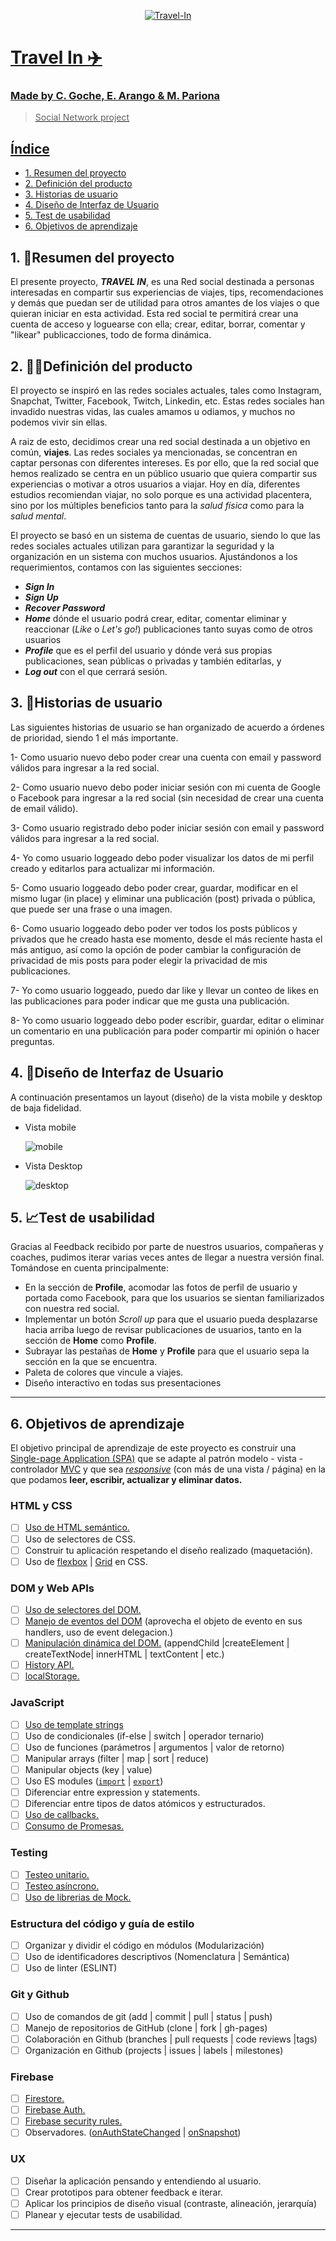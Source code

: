 <p align="center">
<a title="Travel-In" href= "https://emae1712.github.io/LIM013-fe-social-network/src/" target="_blank"><img  src="https://i.ibb.co/Y2TYb6y/TravelIn.jpg" alt="Travel-In">
  </p>
  
# Travel In ✈️
### Made by C. Goche, E. Arango & M. Pariona
>Social Network project
## Índice

* [1. Resumen del proyecto](#1-resumen-del-proyecto)
* [2. Definición del producto](#2-definición-del-producto)
* [3. Historias de usuario](#3-historias-de-usuario)
* [4. Diseño de Interfaz de Usuario](#4-diseño-de-interfaz-de-usuario)
* [5. Test de usabilidad](#5-Test-de-usabilidad)
* [6. Objetivos de aprendizaje](#6-Objetivos-de-aprendizaje)

## 1. 🧐Resumen del proyecto
El presente proyecto, **_TRAVEL IN_**, es una Red social destinada a personas interesadas en compartir sus experiencias de viajes, tips, recomendaciones y demás que puedan ser de utilidad para otros amantes de los viajes o que quieran iniciar en esta actividad. Esta red social te permitirá crear una cuenta de acceso y loguearse con ella; crear, editar, borrar, comentar y "likear" publicacciones, todo de forma dinámica.

## 2. 👩‍💻Definición del producto
El proyecto se inspiró en las redes sociales actuales, tales como Instagram, Snapchat, Twitter, Facebook, Twitch, Linkedin, etc. Estas redes
sociales han invadido nuestras vidas, las cuales amamos u odiamos, y muchos no podemos vivir sin ellas. 

A raiz de esto, decidimos crear una red social destinada a un objetivo en común, **viajes**. Las redes sociales ya mencionadas, se concentran en captar personas con diferentes intereses. Es por ello, que la red social que hemos realizado se centra en un público usuario que quiera compartir sus experiencias o motivar a otros usuarios a viajar. Hoy en día, diferentes estudios recomiendan viajar, no solo porque es una actividad placentera, sino por los múltiples beneficios tanto para la _salud física_ como para la _salud mental_.

El proyecto se basó en un sistema de cuentas de usuario, siendo lo que las redes sociales actuales utilizan para garantizar la seguridad y la organización en un sistema con muchos usuarios. Ajustándonos a los requerimientos, contamos con las siguientes secciones: 
* **_Sign In_**
* **_Sign Up_**
* **_Recover Password_**
* **_Home_** dónde el usuario podrá crear, editar, comentar eliminar y reaccionar (*Like* o *Let's go!*) publicaciones tanto suyas como de otros usuarios
* **_Profile_** que es el perfil del usuario y dónde verá sus propias publicaciones, sean públicas o privadas y también editarlas, y
* **_Log out_** con el que cerrará sesión. 

## 3. 📝Historias de usuario
Las siguientes historias de usuario se han organizado de acuerdo a órdenes de prioridad, siendo 1 el más importante.

1- Como usuario nuevo debo poder crear una cuenta con email y password válidos para ingresar
a la red social.

2- Como usuario nuevo debo poder iniciar sesión con mi cuenta de Google o Facebook para ingresar a la red social (sin necesidad de crear una cuenta de email válido).

3- Como usuario registrado debo poder iniciar sesión con email y password válidos para ingresar
a la red social.

4- Yo como usuario loggeado debo poder visualizar los datos de mi perfil creado y editarlos para actualizar mi información.

5- Como usuario loggeado debo poder crear, guardar, modificar en el mismo lugar (in place) y eliminar una publicación (post) privada o pública, que puede ser una frase o una imagen.

6- Como usuario loggeado debo poder ver todos los posts públicos y privados que he creado hasta ese momento, desde el más reciente hasta el más antiguo, así como la opción de poder cambiar la configuración de privacidad de mis posts para poder elegir la privacidad de mis publicaciones.

7- Yo como usuario loggeado, puedo dar like y llevar un conteo de likes en las publicaciones para poder indicar que me gusta una publicación.

8- Yo como usuario loggeado debo poder escribir, guardar, editar o eliminar un comentario en una publicación para poder compartir mi opinión o hacer preguntas.

## 4. 🚀Diseño de Interfaz de Usuario
A continuación presentamos un layout (diseño) de la vista mobile y desktop de baja
fidelidad.

* Vista mobile

    ![mobile](https://user-images.githubusercontent.com/32286663/56174616-ec9f6100-5fb8-11e9-9edb-d5ef7c251d9c.png)

* Vista Desktop

    ![desktop](https://user-images.githubusercontent.com/32286663/56174626-fcb74080-5fb8-11e9-8854-26e8d9c4e25f.png)
    
 ## 5. 📈Test de usabilidad
Gracias al Feedback recibido por parte de nuestros usuarios, compañeras y coaches, pudimos iterar varias veces antes de llegar a nuestra versión final. Tomándose en cuenta principalmente:

* En la sección de **Profile**, acomodar las fotos de perfil de usuario y portada como Facebook, para que los usuarios se sientan familiarizados con nuestra red social.
* Implementar un botón *Scroll up* para que el usuario pueda desplazarse hacia arriba luego de revisar publicaciones de usuarios, tanto en la sección de **Home** como **Profile**.
* Subrayar las pestañas de **Home** y **Profile** para que el usuario sepa la sección en la que se encuentra.
* Paleta de colores que vincule a viajes.
* Diseño interactivo en todas sus presentaciones 

---------------------

## 6. Objetivos de aprendizaje

El objetivo principal de aprendizaje de este proyecto es construir una
[Single-page Application (SPA)](https://es.wikipedia.org/wiki/Single-page_application) que se adapte 
al patrón modelo - vista - controlador [MVC](https://es.wikipedia.org/wiki/Modelo%E2%80%93vista%E2%80%93controlador)
y que sea [_responsive_](https://github.com/Laboratoria/curricula-js/tree/master/topics/css/02-responsive)
 (con más de una vista / página) en la que podamos **leer, escribir, actualizar y
 eliminar datos.**

### HTML y CSS

* [ ] [Uso de HTML semántico.](https://developer.mozilla.org/en-US/docs/Glossary/Semantics#Semantics_in_HTML)
* [ ] Uso de selectores de CSS.
* [ ] Construir tu aplicación respetando el diseño realizado (maquetación).
* [ ] Uso de [flexbox](https://css-tricks.com/snippets/css/a-guide-to-flexbox/) | [Grid]('https://css-tricks.com/snippets/css/complete-guide-grid/') en CSS.

### DOM y Web APIs

* [ ] [Uso de selectores del DOM.](https://developer.mozilla.org/es/docs/Web/JavaScript/Referencia/template_strings)
* [ ] [Manejo de eventos del DOM](https://lms.laboratoria.la/cohorts/lim-2020-07-bc-core-lim013/courses/browser/02-dom/04-events)
(aprovecha el objeto de evento en sus handlers, uso de event delegacion.)
* [ ] [Manipulación dinámica del DOM.](https://developer.mozilla.org/es/docs/Referencia_DOM_de_Gecko/Introducci%C3%B3n)
(appendChild |createElement | createTextNode| innerHTML | textContent | etc.)
* [ ] [History API.](https://developer.mozilla.org/es/docs/DOM/Manipulando_el_historial_del_navegador)
* [ ] [localStorage.](https://developer.mozilla.org/es/docs/Web/API/Window/localStorage)

### JavaScript

* [ ] [Uso de template strings](https://developer.mozilla.org/es/docs/Web/JavaScript/Referencia/template_strings)
* [ ] Uso de condicionales (if-else | switch | operador ternario)
* [ ] Uso de funciones (parámetros | argumentos | valor de retorno)
* [ ] Manipular arrays (filter | map | sort | reduce)
* [ ] Manipular objects (key | value)
* [ ] Uso ES modules ([`import`](https://developer.mozilla.org/en-US/docs/Web/JavaScript/Reference/Statements/import)
| [`export`](https://developer.mozilla.org/en-US/docs/Web/JavaScript/Reference/Statements/export))
* [ ] Diferenciar entre expression y statements.
* [ ] Diferenciar entre tipos de datos atómicos y estructurados.
* [ ] [Uso de callbacks.](https://developer.mozilla.org/es/docs/Glossary/Callback_function)
* [ ] [Consumo de Promesas.](https://scotch.io/tutorials/javascript-promises-for-dummies#toc-consuming-promises)

### Testing

* [ ] [Testeo unitario.](https://jestjs.io/docs/es-ES/getting-started)
* [ ] [Testeo asíncrono.](https://jestjs.io/docs/es-ES/asynchronous)
* [ ] [Uso de librerias de Mock.](https://jestjs.io/docs/es-ES/manual-mocks)

### Estructura del código y guía de estilo

* [ ] Organizar y dividir el código en módulos (Modularización)
* [ ] Uso de identificadores descriptivos (Nomenclatura | Semántica)
* [ ] Uso de linter (ESLINT)

### Git y Github

* [ ] Uso de comandos de git (add | commit | pull | status | push)
* [ ] Manejo de repositorios de GitHub (clone | fork | gh-pages)
* [ ] Colaboración en Github (branches | pull requests | code reviews |tags)
* [ ] Organización en Github (projects | issues | labels | milestones)

### Firebase

* [ ] [Firestore.](https://firebase.google.com/docs/firestore)
* [ ] [Firebase Auth.](https://firebase.google.com/docs/auth/web/start)
* [ ] [Firebase security rules.](https://firebase.google.com/docs/rules)
* [ ] Observadores. ([onAuthStateChanged](https://firebase.google.com/docs/auth/web/manage-users?hl=es#get_the_currently_signed-in_user)
 | [onSnapshot](https://firebase.google.com/docs/firestore/query-data/listen#listen_to_multiple_documents_in_a_collection))

### UX

* [ ] Diseñar la aplicación pensando y entendiendo al usuario.
* [ ] Crear prototipos para obtener feedback e iterar.
* [ ] Aplicar los principios de diseño visual (contraste, alineación, jerarquía)
* [ ] Planear y ejecutar tests de usabilidad.

***
